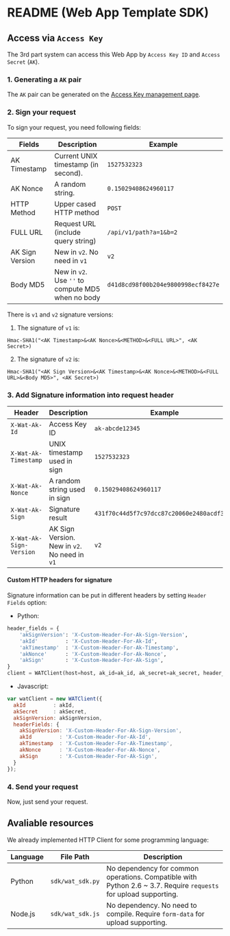 # README (Web App Template SDK)

## Access via `Access Key`

The 3rd part system can access this Web App by `Access Key ID` and `Access Secret` (`AK`).

### 1. Generating a `AK` pair

The `AK` pair can be generated on the [Access Key management page](/access-keys).

### 2. Sign your request

To sign your request, you need following fields:

|      Fields     |                    Description                    |              Example               |
|-----------------|---------------------------------------------------|------------------------------------|
| AK Timestamp    | Current UNIX timestamp (in second).               | `1527532323`                       |
| AK Nonce        | A random string.                                  | `0.15029408624960117`              |
| HTTP Method     | Upper cased HTTP method                           | `POST`                             |
| FULL URL        | Request URL (include query string)                | `/api/v1/path?a=1&b=2`             |
| AK Sign Version | New in `v2`. No need in `v1`                      | `v2`                               |
| Body MD5        | New in `v2`. Use `''` to compute MD5 when no body | `d41d8cd98f00b204e9800998ecf8427e` |

There is `v1` and `v2` signature versions:

1. The signature of `v1` is:

`Hmac-SHA1("<AK Timestamp>&<AK Nonce>&<METHOD>&<FULL URL>", <AK Secret>)`

2. The signature of `v2` is:

`Hmac-SHA1("<AK Sign Version>&<AK Timestamp>&<AK Nonce>&<METHOD>&<FULL URL>&<Body MD5>", <AK Secret>)`

### 3. Add Signature information into request header

|          Header         |                  Description                  |                  Example                   |
|-------------------------|-----------------------------------------------|--------------------------------------------|
| `X-Wat-Ak-Id`           | Access Key ID                                 | `ak-abcde12345`                            |
| `X-Wat-Ak-Timestamp`    | UNIX timestamp used in sign                   | `1527532323`                               |
| `X-Wat-Ak-Nonce`        | A random string used in sign                  | `0.15029408624960117`                      |
| `X-Wat-Ak-Sign`         | Signature result                              | `431f70c44d5f7c97dcc87c20060e2480acdf3a04` |
| `X-Wat-Ak-Sign-Version` | AK Sign Version. New in `v2`. No need in `v1` | `v2`                                       |

#### Custom HTTP headers for signature

Signature information can be put in different headers by setting `Header Fields` option:

- Python:
```python
header_fields = {
    'akSignVersion': 'X-Custom-Header-For-Ak-Sign-Version',
    'akId'         : 'X-Custom-Header-For-Ak-Id',
    'akTimestamp'  : 'X-Custom-Header-For-Ak-Timestamp',
    'akNonce'      : 'X-Custom-Header-For-Ak-Nonce',
    'akSign'       : 'X-Custom-Header-For-Ak-Sign',
}
client = WATClient(host=host, ak_id=ak_id, ak_secret=ak_secret, header_fields=header_fields)
```

- Javascript:
```javascript
var watClient = new WATClient({
  akId         : akId,
  akSecret     : akSecret,
  akSignVersion: akSignVersion,
  headerFields: {
    akSignVersion: 'X-Custom-Header-For-Ak-Sign-Version',
    akId         : 'X-Custom-Header-For-Ak-Id',
    akTimestamp  : 'X-Custom-Header-For-Ak-Timestamp',
    akNonce      : 'X-Custom-Header-For-Ak-Nonce',
    akSign       : 'X-Custom-Header-For-Ak-Sign',
  }
});
```

### 4. Send your request

Now, just send your request.

## Avaliable resources

We already implemented HTTP Client for some programming language:

| Language |    File Path     |                                                   Description                                                    |
|----------|------------------|------------------------------------------------------------------------------------------------------------------|
| Python   | `sdk/wat_sdk.py` | No dependency for common operations. Compatible with Python 2.6 ~ 3.7. Require `requests` for upload supporting. |
| Node.js  | `sdk/wat_sdk.js` | No dependency. No need to compile. Require `form-data` for upload supporting.                                    |
